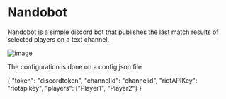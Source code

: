 # Nandobot
Nandobot is a simple discord bot that publishes the last match results of selected players on a text channel.

![image](https://user-images.githubusercontent.com/82987034/158078207-76825d4a-57aa-4aac-9d15-a828560c9d5f.png)

The configuration is done on a config.json file

{
	"token": "discordtoken",
	"channelId": "channelid",
	"riotAPIKey": "riotapikey",
	"players": ["Player1", "Player2"]
}
